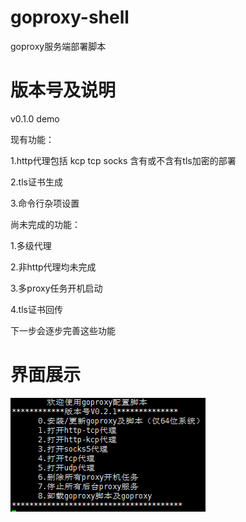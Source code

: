 # goproxy-shell

goproxy服务端部署脚本

# 版本号及说明
v0.1.0 demo

现有功能：

1.http代理包括 kcp tcp socks 含有或不含有tls加密的部署

2.tls证书生成

3.命令行杂项设置

尚未完成的功能：

1.多级代理

2.非http代理均未完成

3.多proxy任务开机启动

4.tls证书回传

下一步会逐步完善这些功能

# 界面展示


![3.2](/pic/main.png) 
